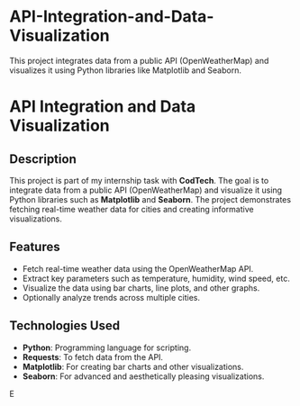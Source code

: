 # API-Integration-and-Data-Visualization
 This project integrates data from a public API (OpenWeatherMap) and visualizes it using Python libraries like Matplotlib and Seaborn.
# API Integration and Data Visualization

## Description
This project is part of my internship task with **CodTech**. The goal is to integrate data from a public API (OpenWeatherMap) and visualize it using Python libraries such as **Matplotlib** and **Seaborn**. The project demonstrates fetching real-time weather data for cities and creating informative visualizations.

## Features
- Fetch real-time weather data using the OpenWeatherMap API.
- Extract key parameters such as temperature, humidity, wind speed, etc.
- Visualize the data using bar charts, line plots, and other graphs.
- Optionally analyze trends across multiple cities.

## Technologies Used
- **Python**: Programming language for scripting.
- **Requests**: To fetch data from the API.
- **Matplotlib**: For creating bar charts and other visualizations.
- **Seaborn**: For advanced and aesthetically pleasing visualizations.



E

